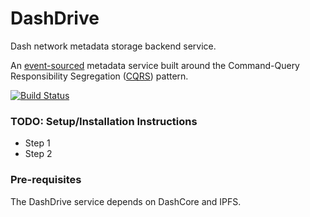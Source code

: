 # DashDrive

Dash network metadata storage backend service.

An [event-sourced](https://martinfowler.com/eaaDev/EventSourcing.html) metadata service built around the Command-Query Responsibility Segregation ([CQRS](https://martinfowler.com/bliki/CQRS.html)) pattern.

[![Build Status](https://travis-ci.com/dashevo/dashdrive.svg?token=Pzix7aqnMuGS9c6BmBz2&branch=master)](https://travis-ci.com/dashevo/dashdrive)

### TODO: Setup/Installation Instructions

* Step 1
* Step 2

### Pre-requisites

The DashDrive service depends on DashCore and IPFS.
